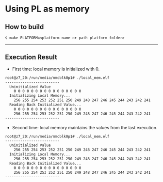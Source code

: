 # Using PL as memory

## How to build

```shell-session
$ make PLATFORM=<platform name or path platform folder>
```

***

## Execution Result

- First time: local memory is initialized with 0.

```bash
root@z7_20:/run/media/mmcblk0p1# ./local_mem.elf
-------------------------
  Uninitialized Value
    0 0 0 0 0 0 0 0 0 0 0 0 0 0 0 0
  Initializing Local Memory...
    256 255 254 253 252 251 250 249 248 247 246 245 244 243 242 241
  Reading Back Initialized Value...
    0 0 0 0 0 0 0 0 0 0 0 0 0 0 0 0
    256 255 254 253 252 251 250 249 248 247 246 245 244 243 242 241
-------------------------
```

- Second time: local memory maintains the values from the last execution.

```bash
root@z7_20:/run/media/mmcblk0p1# ./local_mem.elf
-------------------------
  Uninitialized Value
    256 255 254 253 252 251 250 249 248 247 246 245 244 243 242 241
  Initializing Local Memory...
    256 255 254 253 252 251 250 249 248 247 246 245 244 243 242 241
  Reading Back Initialized Value...
    0 0 0 0 0 0 0 0 0 0 0 0 0 0 0 0
    256 255 254 253 252 251 250 249 248 247 246 245 244 243 242 241
-------------------------
```
